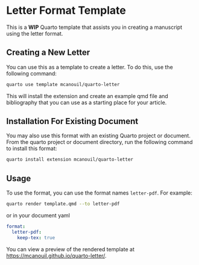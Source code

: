 # Letter Format Template

This is a **WIP** Quarto template that assists you in creating a manuscript using the letter format.

## Creating a New Letter

You can use this as a template to create a letter.
To do this, use the following command:

```bash
quarto use template mcanouil/quarto-letter
```

This will install the extension and create an example qmd file and bibliography that you can use as a starting place for your article.

## Installation For Existing Document

You may also use this format with an existing Quarto project or document.
From the quarto project or document directory, run the following command to install this format:

```bash
quarto install extension mcanouil/quarto-letter
```

## Usage

To use the format, you can use the format names `letter-pdf`.
For example:

```bash
quarto render template.qmd --to letter-pdf
```

or in your document yaml

```yaml
format:
  letter-pdf:
    keep-tex: true    
```

You can view a preview of the rendered template at <https://mcanouil.github.io/quarto-letter/>.
